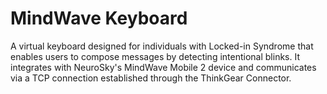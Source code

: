 # MindWave Keyboard
A virtual keyboard designed for individuals with Locked-in Syndrome that enables users to compose messages by detecting intentional blinks. It integrates with NeuroSky's MindWave Mobile 2 device and communicates via a TCP connection established through the ThinkGear Connector.

